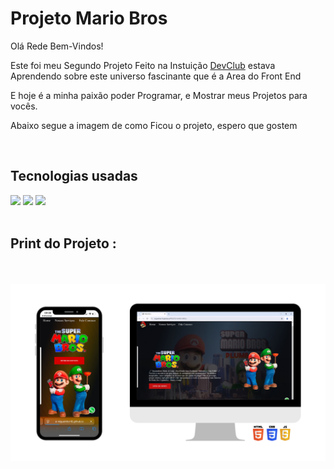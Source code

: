 <h1>Projeto Mario Bros</h1>
<p>Olá Rede Bem-Vindos!</p>
<p>Este foi meu Segundo Projeto Feito na Instuição <a href="https://rodolfomori.com.br/devclub/"> DevClub</a> estava Aprendendo sobre este universo fascinante que é a Area do Front End </p>
<p>E hoje é a minha paixão poder Programar, e Mostrar meus Projetos para vocês.</p>
<p>Abaixo segue a imagem de como Ficou o projeto, espero que gostem</p>
<br>
<h2>Tecnologias usadas </h2>
<img src="https://img.shields.io/badge/HTML5-E34F26?style=for-the-badge&logo=html5&logoColor=white"/>
<img src="https://img.shields.io/badge/CSS3-1572B6?style=for-the-badge&logo=css3&logoColor=white"/>
<img src="https://img.shields.io/badge/JavaScript-F7DF1E?style=for-the-badge&logo=javascript&logoColor=black"/>
<br>
<br> 
<h2>Print do Projeto :</h2>
<br>
<br>
<img src="https://github.com/MIGUELVITOR16/PROJETO-MARIO-BROS/blob/master/img/projeto%20mario.png?raw=true" alt="Print-projeto"/>
